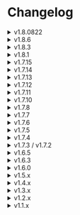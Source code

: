 # Changelog

<details>
<summary>v1.8.0822</summary>

### 修复

-   修复从上游迁移时关注列表导入失败的问题
-   修复 iOS 平台调用 JS 时可能导致的闪退

### 功能

-   抖音 / 斗鱼解析逻辑更新：移除对服务器 API 的依赖
-   调整部分页面布局与样式
-   更新依赖包至最新版本

</details>

<details>
<summary>v1.8.6</summary>

### 修复

-   修复虎牙播放中断 [#723](https://github.com/xiaoyaocz/dart_simple_live/issues/723) by [@SlotSun](https://github.com/SlotSun)
-   修复哔哩哔哩加载失败
-   修复导出配置错误 by [@CNOCM](https://github.com/CNOCM)

### 功能

-   复制未播放直播流 [#728](https://github.com/xiaoyaocz/dart_simple_live/issues/728) by [@SlotSun](https://github.com/SlotSun)
-   支持解析斗鱼 topic 链接 by [@SlotSun](https://github.com/SlotSun)
-   支持自定义音频输出驱动 by [@ybhgl](https://github.com/ybhgl)

</details>

<details>
<summary>v1.8.3</summary>

### 修复

-   修复虎牙播放中断 [#700](https://github.com/xiaoyaocz/dart_simple_live/issues/700) by [@SlotSun](https://github.com/SlotSun)
-   修复 PC 画面中间出现黑色椭圆点 [#695](https://github.com/xiaoyaocz/dart_simple_live/issues/695) by [@SlotSun](https://github.com/SlotSun)

### 功能

-   支持直接复制直链 [#658](https://github.com/xiaoyaocz/dart_simple_live/issues/658) by [@venkate123](https://github.com/venkate123)

</details>

<details>
<summary>v1.8.1</summary>

### 修复

-   屏蔽斗鱼机器人弹幕
-   修复哔哩哔哩推荐、分类加载失败

### 优化

-   回滚 Flutter 版本到 3.22

</details>

<details>
<summary>v1.7.15</summary>

### 修复

-   修复抖音和虎牙问题
-   修复部分 bug

### 功能

-   使用 flutter_js 获取 sign 替代 API
-   确保 Android 和 Windows 可用

</details>

<details>
<summary>v1.7.14</summary>

### 修复

-   修复部分 bug

</details>

<details>
<summary>v1.7.13</summary>

### 修复

-   修复哔哩哔哩风控问题
-   修复部分 bug

</details>

<details>
<summary>v1.7.12</summary>

### 修复

-   修复虎牙断流
-   修复部分 bug

### 优化

-   迁移弹幕库，优化弹幕性能

</details>

<details>
<summary>v1.7.11</summary>

### 修复

-   屏蔽斗鱼机器人弹幕
-   修复哔哩哔哩推荐、分类加载失败

### 优化

-   升级 Flutter 版本到 3.29.x
-   优化标签功能

</details>

<details>
<summary>v1.7.10</summary>

### 优化

-   优化一些细节

</details>

<details>
<summary>v1.7.8</summary>

### 修复

-   修复虎牙断流 ([#594](https://github.com/xiaoyaocz/dart_simple_live/issues/594))

</details>

<details>
<summary>v1.7.7</summary>

### 修复

-   修复哔哩哔哩分类加载失败 [#630](https://github.com/xiaoyaocz/dart_simple_live/issues/630)
-   修复屏蔽词列表同步失败 [#619](https://github.com/xiaoyaocz/dart_simple_live/issues/619) by [@SlotSun](https://github.com/SlotSun)
-   修复虎牙断流 [#585](https://github.com/xiaoyaocz/dart_simple_live/issues/585) by [@SlotSun](https://github.com/SlotSun)

### 功能

-   支持 WebDAV 同步 [#617](https://github.com/xiaoyaocz/dart_simple_live/issues/617) by [@SlotSun](https://github.com/SlotSun)

</details>

<details>
<summary>v1.7.6</summary>

### 修复

-   修复虎牙播放中断 [#585](https://github.com/xiaoyaocz/dart_simple_live/issues/585)

</details>

<details>
<summary>v1.7.5</summary>

### 修复

-   修复虎牙一起看播放中断 [#543](https://github.com/xiaoyaocz/dart_simple_live/issues/543)

</details>

<details>
<summary>v1.7.4</summary>

### 修复

-   修复虎牙一起看播放中断 [#543](https://github.com/xiaoyaocz/dart_simple_live/issues/543)
-   播放中断后取消保持亮屏 [#541](https://github.com/xiaoyaocz/dart_simple_live/issues/541)

### 优化

-   强制使用 HTTPS 链接 [#538](https://github.com/xiaoyaocz/dart_simple_live/issues/538)
-   Windows 字体使用微软雅黑 [#535](https://github.com/xiaoyaocz/dart_simple_live/issues/535)

</details>

<details>
<summary>v1.7.3 / v1.7.2</summary>

### 修复

-   修复斗鱼分类无法加载 [#485](https://github.com/xiaoyaocz/dart_simple_live/issues/485)
-   修复哔哩哔哩直播加载失败 [#489](https://github.com/xiaoyaocz/dart_simple_live/issues/489)

### 功能

-   支持远程同步数据
-   支持导入导出应用设置
-   支持手动输入 Cookie 登录哔哩哔哩 [#463](https://github.com/xiaoyaocz/dart_simple_live/issues/463)
-   支持定时自动更新关注列表 [#453](https://github.com/xiaoyaocz/dart_simple_live/issues/453)

</details>

<details>
<summary>v1.6.5</summary>

### 修复

-   修复抖音弹幕连接失败问题 [#458](https://github.com/xiaoyaocz/dart_simple_live/issues/458)
-   修复弹幕不消失问题 [#454](https://github.com/xiaoyaocz/dart_simple_live/issues/454)

### 功能

-   恢复抖音直播间搜索

</details>

<details>
<summary>v1.6.3</summary>

### 修复

-   修复抖音无法读取直播状态 [#431](https://github.com/xiaoyaocz/dart_simple_live/issues/431)
-   修复抖音无法读取原画 [#429](https://github.com/xiaoyaocz/dart_simple_live/issues/429)

### 优化

-   优化直播状态读取
-   斗鱼默认不使用 PCDN 链接

</details>

<details>
<summary>v1.6.0</summary>

### 修复

-   修复 MacOS 打开同步失败 [#351](https://github.com/xiaoyaocz/dart_simple_live/issues/351)
-   修复 Windows 返回时亮度调节至最高 [#332](https://github.com/xiaoyaocz/dart_simple_live/issues/332)
-   修复虎牙分类加载失败 [#366](https://github.com/xiaoyaocz/dart_simple_live/issues/366)
-   修复虎牙无法播放问题 [#409](https://github.com/xiaoyaocz/dart_simple_live/issues/409)
-   修复链接跳转时虚拟导航条显示错误 [#373](https://github.com/xiaoyaocz/dart_simple_live/issues/373)
-   修复播放器锁定时依旧触发长按事件

### 功能

-   支持调整弹幕字重 [#372](https://github.com/xiaoyaocz/dart_simple_live/issues/372)
-   支持日志记录
-   支持抖音手机端分享链接解析 [#376](https://github.com/xiaoyaocz/dart_simple_live/issues/376)
-   支持复制直播间链接
-   支持滑动删除历史记录 [#231](https://github.com/xiaoyaocz/dart_simple_live/issues/231)
-   支持自定义视频输出驱动
-   PC 页面增加刷新按钮

### 优化

-   优化桌面小窗播放
-   优化关注列表加载
-   优化直播间加载错误的处理
-   统一全平台图标，安卓支持主题图标 [#140](https://github.com/xiaoyaocz/dart_simple_live/issues/140) [#112](https://github.com/xiaoyaocz/dart_simple_live/issues/112)
-   尝试使用 WebView 实现抖音搜索 [#379](https://github.com/xiaoyaocz/dart_simple_live/issues/379)

</details>

<details>
<summary>v1.5.x</summary>

### 修复

-   修复虎牙播放中断问题 [#339](https://github.com/xiaoyaocz/dart_simple_live/issues/339) by [@lemonfog](https://github.com/lemonfog)

### 功能

-   支持多端数据同步
-   Linux 使用 mimalloc 防止内存泄漏 [#328](https://github.com/xiaoyaocz/dart_simple_live/issues/328) by [@madoka773](https://github.com/madoka773)

</details>

<details>
<summary>v1.4.x</summary>

### 修复

-   修复虎牙播放中断问题 [#317](https://github.com/xiaoyaocz/dart_simple_live/issues/317)
-   修复抖音内容加载失败 [#285](https://github.com/xiaoyaocz/dart_simple_live/issues/285)
-   修复音量拖动调节卡顿 [#92](https://github.com/xiaoyaocz/dart_simple_live/issues/92) (#294 by [@abcghy](https://github.com/abcghy))
-   非横屏隐藏首页左侧分割线 [#235](https://github.com/xiaoyaocz/dart_simple_live/issues/235)
-   修复抖音 Web 链接跳转错误 [#248](https://github.com/xiaoyaocz/dart_simple_live/issues/248)
-   修复虎牙无法观看问题 [#220](https://github.com/xiaoyaocz/dart_simple_live/issues/220)
-   修复手势提示不消失 [#223](https://github.com/xiaoyaocz/dart_simple_live/issues/223)
-   刷新直播间不清空消息列表 [#225](https://github.com/xiaoyaocz/dart_simple_live/issues/225)

### 功能

-   iOS 放开后台播放设置
-   弹幕支持使用正则屏蔽 [#283](https://github.com/xiaoyaocz/dart_simple_live/issues/283) (#295 by [@abcghy](https://github.com/abcghy))
-   定时关闭建议记忆上次设定的时长 [#278](https://github.com/xiaoyaocz/dart_simple_live/issues/278) (#296 by [@abcghy](https://github.com/abcghy))
-   增加不再提示登录选项 [#219](https://github.com/xiaoyaocz/dart_simple_live/issues/219)
-   增加数据网络下清晰度设置 [#237](https://github.com/xiaoyaocz/dart_simple_live/issues/237)
-   增加进入后台自动暂停选项 [#240](https://github.com/xiaoyaocz/dart_simple_live/issues/240)
-   进入后台时不添加弹幕 [#230](https://github.com/xiaoyaocz/dart_simple_live/issues/230)
-   增加动态取色/主题色选择 [#213](https://github.com/xiaoyaocz/dart_simple_live/issues/213) by [@AprDeci](https://github.com/AprDeci)

### 优化（桌面）

-   增加加载更多按钮 [#228](https://github.com/xiaoyaocz/dart_simple_live/issues/228)
-   鼠标侧键优先退出全屏
-   esc 退出全屏播放 [#197](https://github.com/xiaoyaocz/dart_simple_live/issues/197) by [@AprDeci](https://github.com/AprDeci)
-   添加桌面端鼠标滑动操控 [#197](https://github.com/xiaoyaocz/dart_simple_live/issues/197) by [@AprDeci](https://github.com/AprDeci)
-   支持音量调节 [#147](https://github.com/xiaoyaocz/dart_simple_live/issues/147) [#204](https://github.com/xiaoyaocz/dart_simple_live/issues/204) by [@AprDeci](https://github.com/AprDeci)
-   桌面支持小窗 [#204](https://github.com/xiaoyaocz/dart_simple_live/issues/204) by [@AprDeci](https://github.com/AprDeci)

</details>

<details>
<summary>v1.3.x</summary>

### 修复

-   修复直播间黑屏 [#125](https://github.com/xiaoyaocz/dart_simple_live/issues/125)
-   修复抖音直播问题 [#121](https://github.com/xiaoyaocz/dart_simple_live/issues/121)

### 功能

-   支持直播间定时关闭 [#124](https://github.com/xiaoyaocz/dart_simple_live/issues/124)
-   支持主页与平台自定义排序 [#16](https://github.com/xiaoyaocz/dart_simple_live/issues/16), [#76](https://github.com/xiaoyaocz/dart_simple_live/issues/76)
-   支持跳转至原 APP 中打开直播间 [#118](https://github.com/xiaoyaocz/dart_simple_live/issues/118)
-   斗鱼增加录播判断 [#6](https://github.com/xiaoyaocz/dart_simple_live/issues/6), [#103](https://github.com/xiaoyaocz/dart_simple_live/issues/103)
-   播放失败尝试自动重连
-   支持全屏播放器截图
-   优化哔哩哔哩直播弹幕获取

### 优化

-   优化播放器 [#78](https://github.com/xiaoyaocz/dart_simple_live/issues/78), [#113](https://github.com/xiaoyaocz/dart_simple_live/issues/113)
-   支持画面尺寸调整 [#61](https://github.com/xiaoyaocz/dart_simple_live/issues/61)
-   支持锁定播放器 [#53](https://github.com/xiaoyaocz/dart_simple_live/issues/53)
-   取消关注增加提示框 [#120](https://github.com/xiaoyaocz/dart_simple_live/issues/120)

</details>

<details>
<summary>v1.2.x</summary>

### 修复

-   修复斗鱼无法播放 [#98](https://github.com/xiaoyaocz/dart_simple_live/issues/98)
-   修复进入后台自动暂停 [#89](https://github.com/xiaoyaocz/dart_simple_live/issues/89), [#88](https://github.com/xiaoyaocz/dart_simple_live/issues/88), [#85](https://github.com/xiaoyaocz/dart_simple_live/issues/85), [#77](https://github.com/xiaoyaocz/dart_simple_live/issues/77)
-   修复弹幕描边设置不生效 [#81](https://github.com/xiaoyaocz/dart_simple_live/issues/81)
-   修复虎牙直播播放问题 [#71](https://github.com/xiaoyaocz/dart_simple_live/issues/71)
-   修复哔哩哔哩部分直播间无法观看 [#59](https://github.com/xiaoyaocz/dart_simple_live/issues/59)
-   修复弹幕默认开关设置无效问题 [#65](https://github.com/xiaoyaocz/dart_simple_live/issues/65)

### 功能

-   启用 v1+v2 签名 [#96](https://github.com/xiaoyaocz/dart_simple_live/issues/96)
-   点击底部导航栏返回顶部/刷新 [#84](https://github.com/xiaoyaocz/dart_simple_live/issues/84), [#93](https://github.com/xiaoyaocz/dart_simple_live/issues/93)
-   播放器增加兼容模式
-   修改虎牙直播间标题获取 [#48](https://github.com/xiaoyaocz/dart_simple_live/issues/48)
-   增加进入直播间自动全屏选项 [#41](https://github.com/xiaoyaocz/dart_simple_live/issues/41)
-   增加弹幕关键词屏蔽功能 [#70](https://github.com/xiaoyaocz/dart_simple_live/issues/70)
-   增加双击全屏功能 [#56](https://github.com/xiaoyaocz/dart_simple_live/issues/56)
-   关注列表支持导入导出 [#19](https://github.com/xiaoyaocz/dart_simple_live/issues/19)

</details>

<details>
<summary>v1.1.x</summary>

### 功能

-   播放器由 flutter_vlc_player 变更为 media_kit
-   优化搜索，区分主播与直播间
-   优化播放页面
-   支持抖音直播平台
-   新增定时关闭功能

### 修复

-   修复一些 BUG

</details>
